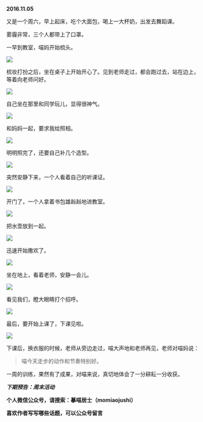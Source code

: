 
          
            
**2016.11.05**

又是一个周六，早上起床，吃个大面包，喝上一大杯奶，出发去舞蹈课。

雾霾非常，三个人都带上了口罩。

一早到教室，喵妈开始梳头。




![](//upload-images.jianshu.io/upload_images/51001-e41d24a2d035660b.jpg)




梳妆打扮之后，坐在桌子上开始开心了。见到老师走过，都会跑过去，站在边上，等着向老师问好。




![](//upload-images.jianshu.io/upload_images/51001-e152236d4d849d71.jpg)




自己坐在那里和同学玩儿，显得很神气。




![](//upload-images.jianshu.io/upload_images/51001-0cadddabeecaabce.jpg)




和妈妈一起，要求我给照相。




![](//upload-images.jianshu.io/upload_images/51001-4d3ee97249741c6d.jpg)




明明照完了，还要自己补几个造型。




![](//upload-images.jianshu.io/upload_images/51001-7e2e94ef00cd2c7b.jpg)




突然安静下来，一个人看着自己的听课证。




![](//upload-images.jianshu.io/upload_images/51001-bbdc18b0e6527d03.jpg)




开门了，一个人拿着书包雄赳赳地进教室。




![](//upload-images.jianshu.io/upload_images/51001-52d3531806a50a99.jpg)




把水壶放到一起。




![](//upload-images.jianshu.io/upload_images/51001-7572ce2e62143568.jpg)




迅速开始撒欢了。




![](//upload-images.jianshu.io/upload_images/51001-42bfe770e3bd0ef4.jpg)




坐在地上，看着老师，安静一会儿。




![](//upload-images.jianshu.io/upload_images/51001-b2672de34f33f6f0.jpg)




看见我们，瞪大眼睛打个招呼。




![](//upload-images.jianshu.io/upload_images/51001-88c020a277ce087d.jpg)




最后，要开始上课了，下课见啦。




![](//upload-images.jianshu.io/upload_images/51001-aad7a9b116d6961f.jpg)




下课后，换衣服的时候，老师从旁边走过，喵大声地和老师再见，老师对喵妈说：
>喵今天走步的动作和节奏特别好。



一周的训练，果然有了成果，对喵来说，真切地体会了一分耕耘一分收获。


***下期预告：周末活动***


**个人微信公众号，请搜索：摹喵居士（momiaojushi）**

**喜欢作者写写哪些话题，可以公众号留言**

          
        